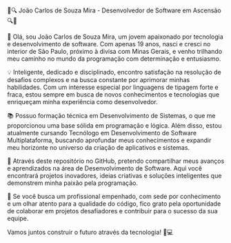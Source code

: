 🚀🔍 João Carlos de Souza Mira - Desenvolvedor de Software em Ascensão 🔍🚀

👋 Olá, sou João Carlos de Souza Mira, um jovem apaixonado por tecnologia e desenvolvimento de software. Com apenas 19 anos, nasci e cresci no interior de São Paulo, próximo à divisa com Minas Gerais, e venho trilhando meu caminho no mundo da programação com determinação e entusiasmo.

💡 Inteligente, dedicado e disciplinado, encontro satisfação na resolução de desafios complexos e na busca constante por aprimorar minhas habilidades. Com um interesse especial por linguagens de tipagem forte e fraca, estou sempre em busca de novos conhecimentos e tecnologias que enriqueçam minha experiência como desenvolvedor.

📚 Possuo formação técnica em Desenvolvimento de Sistemas, o que me proporcionou uma base sólida em programação e lógica. Além disso, estou atualmente cursando Tecnólogo em Desenvolvimento de Software Multiplataforma, buscando aprofundar meus conhecimentos e expandir meu horizonte no universo da criação de aplicativos e sistemas.

🚀 Através deste repositório no GitHub, pretendo compartilhar meus avanços e aprendizados na área de Desenvolvimento de Software. Aqui você encontrará projetos inovadores, ideias criativas e soluções inteligentes que demonstrem minha paixão pela programação.

🤝 Se você busca um profissional empenhado, com sede por conhecimento e um olhar atento para a qualidade do código, fico grato pela oportunidade de colaborar em projetos desafiadores e contribuir para o sucesso da sua equipe.

Vamos juntos construir o futuro através da tecnologia! 🚀💻
